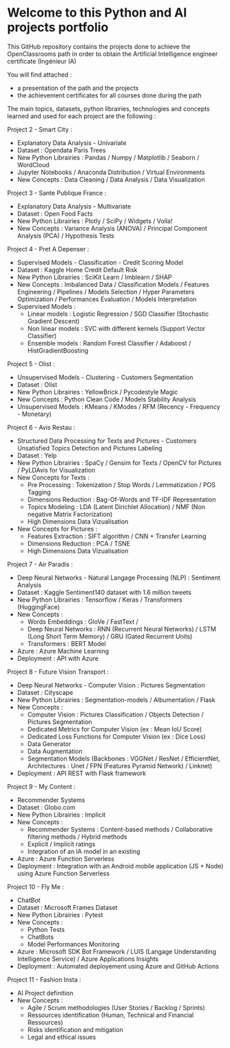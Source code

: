 # Welcome to this Python and AI projects portfolio

This GitHub repository contains the projects done to achieve the OpenClassrooms path in order to obtain the Artificial Intelligence engineer certificate (Ingénieur IA)

You will find attached :
- a presentation of the path and the projects
- the achievement certificates for all courses done during the path

The main topics, datasets, python librairies, technologies and concepts learned and used for each project are the following :

Project 2 - Smart City :
- Explanatory Data Analysis - Univariate
- Dataset : Opendata Paris Trees
- New Python Librairies : Pandas / Numpy / Matplotlib / Seaborn / WordCloud
- Jupyter Notebooks / Anaconda Distribution / Virtual Environments
- New Concepts : Data Cleaning / Data Analysis / Data Visualization

Project 3 - Sante Publique France :
- Explanatory Data Analysis - Multivariate
- Dataset : Open Food Facts
- New Python Librairies : Plotly / SciPy / Widgets / Voila!
- New Concepts : Variance Analysis (ANOVA) / Principal Component Analysis (PCA) / Hypothesis Tests

Project 4 - Pret A Depenser :
- Supervised Models - Classification - Credit Scoring Model 
- Dataset : Kaggle Home Credit Default Risk
- New Python Librairies : SciKit Learn / Imblearn / SHAP
- New Concepts : Imbalanced Data / Classification Models / Features Engineering / Pipelines / Models Selection / Hyper Parameters Optimization / Performances Evaluation / Models Interpretation
- Supervised Models : 
   + Linear models : Logistic Regression / SGD Classifier (Stochastic Gradient Descent)
   + Non linear models : SVC with different kernels (Support Vector Classifier) 
   + Ensemble models : Random Forest Classifier / Adaboost / HistGradientBoosting 

Project 5 - Olist :
- Unsupervised Models - Clustering - Customers Segmentation
- Dataset : Olist
- New Python Librairies : YellowBrick / Pycodestyle Magic
- New Concepts : Python Clean Code / Models Stability Analysis
- Unsupervised Models : KMeans / KModes / RFM (Recency - Frequency - Monetary)

Project 6 - Avis Restau :
- Structured Data Processing for Texts and Pictures - Customers Unsatisfied Topics Detection and Pictures Labeling
- Dataset : Yelp
- New Python Librairies : SpaCy / Gensim for Texts / OpenCV for Pictures / PyLDAvis for Visualization
- New Concepts for Texts : 
   + Pre Processing : Tokenization / Stop Words / Lemmatization / POS Tagging
   + Dimensions Reduction : Bag-Of-Words and TF-IDF Representation
   + Topics Modeling : LDA (Latent Dirichlet Allocation) / NMF (Non negative Matrix Factorization)
   + High Dimensions Data Vizualisation
- New Concepts for Pictures : 
   + Features Extraction : SIFT algorithm / CNN + Transfer Learning
   + Dimensions Reduction : PCA / TSNE
   + High Dimensions Data Vizualisation

Project 7 - Air Paradis :
- Deep Neural Networks - Natural Langage Processing (NLP) : Sentiment Analysis
- Dataset : Kaggle Sentiment140 dataset with 1.6 million tweets
- New Python Librairies : Tensorflow / Keras / Transformers (HuggingFace)
- New Concepts : 
   + Words Embeddings : GloVe / FastText / 
   + Deep Neural Networks : RNN (Recurrent Neural Networks) / LSTM (Long Short Term Memory) / GRU (Gated Recurrent Units)
   + Transformers : BERT Model
- Azure : Azure Machine Learning
- Deployment : API with Azure

Project 8 - Future Vision Transport :
- Deep Neural Networks - Computer Vision : Pictures Segmentation
- Dataset : Cityscape
- New Python Librairies : Segmentation-models / Albumentation / Flask
- New Concepts : 
   + Computer Vision : Pictures Classification / Objects Detection / Pictures Segmentation
   + Dedicated Metrics for Computer Vision (ex : Mean IoU Score)
   + Dedicated Loss Functions for Computer Vision (ex : Dice Loss)
   + Data Generator
   + Data Augmentation
   + Segmentation Models (Backbones : VGGNet / ResNet / EfficientNet, Architectures : Unet / FPN (Features Pyramid Network) / Linknet)
- Deployment : API REST with Flask framework

Project 9 - My Content :
- Recommender Systems
- Dataset : Globo.com
- New Python Librairies : Implicit
- New Concepts : 
   + Recommender Systems : Content-based methods / Collaborative filtering methods / Hybrid methods
   + Explicit / Implicit ratings
   + Integration of an IA model in an existing 
- Azure : Azure Function Serverless
- Deployment : Integration with an Android mobile application (JS + Node) using Azure Function Serverless
 
Project 10 - Fly Me :
- ChatBot
- Dataset : Microsoft Frames Dataset
- New Python Librairies : Pytest
- New Concepts :
   + Python Tests
   + ChatBots
   + Model Performances Monitoring 
- Azure : Microsoft SDK Bot Framework / LUIS (Langage Understanding Intelligence Service) / Azure Applications Insights
- Deployment : Automated deployement using Azure and GitHub Actions

Project 11 - Fashion Insta :
- AI Project definition
- New Concepts :
   + Agile / Scrum methodologies (User Stories / Backlog / Sprints)
   + Ressources identification (Human, Technical and Financial Ressources)
   + Risks identification and mitigation
   + Legal and ethical issues
